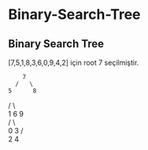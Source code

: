 # Binary-Search-Tree



<h2>Binary Search Tree</h2>


[7,5,1,8,3,6,0,9,4,2] için root 7 seçilmiştir.



        7
      /   \
    5      8 
  / \        \
 1   6         9            
/ \               
0  3
   /\
   2 4
